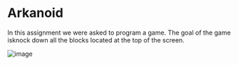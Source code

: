 # Arkanoid
In this assignment we were asked to program a game.
The goal of the game isknock down all the blocks located at the top of the screen.

![image](https://user-images.githubusercontent.com/107309224/173189466-34241a22-e916-4c0d-8f23-2a5236ec5a90.png)
